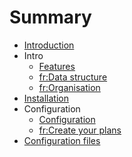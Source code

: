 # Summary

* [Introduction](README.md)
* Intro
   * [Features](features.md)
   * [fr:Data structure](data-structure.fr.md)
   * [fr:Organisation](organisation.fr.md)
* [Installation](installation.md)
* Configuration
   * [Configuration](configuration.md)
   * [fr:Create your plans](create-your-plans.fr.md)
* [Configuration files](configuration_files/configuration_files.md)

